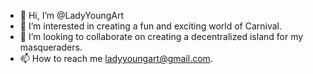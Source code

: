 - 👋 Hi, I’m @LadyYoungArt
- 👀 I’m interested in creating a fun and exciting world of Carnival.
- 💞️ I’m looking to collaborate on creating a decentralized island for my masqueraders.
- 📫 How to reach me ladyyoungart@gmail.com.

<!---
LadyYoungArt/LadyYoungArt is a ✨ special ✨ repository because its `README.md` (this file) appears on your GitHub profile.
You can click the Preview link to take a look at your changes.
--->
